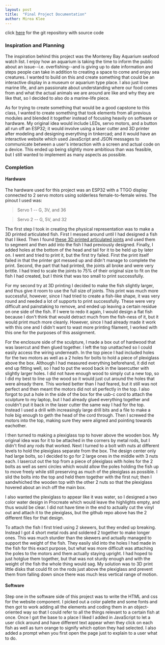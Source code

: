 ```yaml
---
layout: post
title:  "Final Project Documentation"
author: Mirea Klee
---
```


click [here](https://github.com/miiklee/creative-embedded-systems-mod3.git) for the git repository with source code


### Inspiration and Planning
The inspiration behind this project was the Monterey Bay Aquarium seafood watch list. I enjoy how an aquarium is taking the time to inform the public about an issue--i.e. overfishing--and is giving up to date information and steps people can take in addition to creating a space to come and enjoy sea creatures. I wanted to build on this and create something that could be an interactive display in a museum or aquarium type place. I also just love marine life, and am passionate about understanding where our food comes from and what the actual animals we are around are like and why they are like that, so I decided to also do a marine-life piece. 

As for trying to create something that would be a good capstone to this class, I wanted to create something that took elements from all previous modules and blended it together instead of focusing heavily on software or hardware. My original idea would include LEDs, servo motors, and a button all run off an ESP32; it would involve using a laser cutter and 3D printer after modeling and designing everything in tinkercad; and it would have an interactive website which used JavaScript and JSON messages to communicate between a user's interaction with a screen and actual code on a device. This ended up being slightly more ambitious than was feasible, but I still wanted to implement as many aspects as possible.


### Completion
#### Hardware
The hardware used for this project was an ESP32 with a TTGO display connected to 2 servo motors using solderless female-to-female wires. The pinout I used was:

> Servo 1 -- G, 3V, and 36

> Servo 2 -- G, 5V, and 32

The first step I took in creating the physical representation was to make a 3D printed articulated fish. First I messed around until I had designed a fish that I liked. Then I found [these 3D printed articulated joints](https://www.thingiverse.com/thing:2840744) and used them to segment and then add into the fish I had previously designed. Finally, I added holes at the bottom of the head and tail for it to be held up by later on. I went and tried to print it, but the first try failed. First the print itself failed in that the printer got messed up and didn't manage to complete the print. Second, the part that had printed, the joints all broke and were very brittle. I had tried to scale the joints to 75% of their original size to fit on the fish I had created, but I think that was too small to print successfully.

For my second try at 3D printing I decided to make the fish slightly larger, and thus give it room to use the full size of joints. This print was much more successful, however, since I had tried to create a fish-like shape, it was very round and needed a lot of supports to print successfully. These were very difficult and painstaking to remove, and ended up leaving a certain residue on one side of the fish. If I were to redo it again, I would design a flat fish because I don't think that would detract much from the fish-ness of it, but it would print much more cleanly. However, since I had already made it work with this one and I didn't want to wast more printing filament, I worked with this one for the purposes of this assignment. 

For the enclosure side of the sculpture, I made a box out of hardwood that was lasercut and then glued together. I left the top unattached so I could easily access the wiring underneath. In the top piece I had included holes for the two motors as well as a 2 holes for bolts to hold a piece of plexiglass above the box. Although I had measured everything beforehand, it did not end up fitting well, so I had to put the wood back in the lasercutter with slightly larger holes. I did not have enough wood to simply cut a new top, so I did my best to line up the wood so it would just cut around the holes that were already there. This worked better than I had feared, but it still was not perfect and then meant the motors did not sit perfectly in the top. I also forgot to put a hole in the side of the box for the usb-c cord to attach the sculpture to my laptop, but I had already glued everything together and couldn't put it back in the laser cutter the same way I had for the top. Instead I used a drill with increasingly large drill bits and a file to make a hole big enough to geth the head of the cord through. Then I screwed the motors into the top, making sure they were aligned and pointing towards eachother.

I then turned to making a plexiglass top to hover above the wooden box. My original idea was for it to be attached in the corners by metal rods, but I didn't find any rods that worked. Next I turned to a bolt with nuts at different levels to hold the plexiglass separate from the box. The design center only had large bolts, so I decided to go for 2 large ones in the middle with 3 nuts each. I lasercut out the top from a piece of plexiglass with holes for the 2 bolts as well as semi circles which would allow the poles holding the fish up to move freely while still preserving as much of the plexiglass as possible. I slid the bolts into the top and held them together with the first nut; then I sandwhiched the wooden top with the other 2 nuts so that the plexiglass hovered about an inch off the main box.

I also wanted the plexiglass to appear like it was water, so I designed a two color water design in Procreate which would leave the highlights empty, and thus would be clear. I did not have time in the end to actually cut the vinyl out and attach it to the plexiglass, but the github repo above has the 2 different files for that design.

To attach the fish I first tried using 2 skewers, but they ended up breaking. Instead I got 4 short metal rods and soldered 2 together to make longer ones. This was much sturdier than the skewers and actually managed to support the weight of the fish. They easily slid into the holes I had made in the fish for this exact purpose, but what was more difficult was attaching the poles to the motors and them actually staying upright. I had hoped to just hotglue them together, but that was not sturdy enough and with the weight of the fish the whole thing would sag. My solution was to 3D print little disks that could fit on the rods just above the plexiglass and prevent them from falling down since there was much less vertical range of motion.

#### Software
Step one in the software side of this project was to write the HTML and css for the website component. I picked out a color palette and some fonts and then got to work adding all the elements and coding them in an object-oriented way so that I could refer to all the things relevant to a certain fish at once. Once I got the base to a place I liked I added in JavaScript to let a user click around and have different text appear when they click on each fish as well as turn orange to signify which option they had selected. I also added a prompt when you first open the page just to explain to a user what to do.



